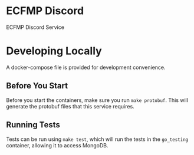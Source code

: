 # ECFMP Discord

ECFMP Discord Service

# Developing Locally

A docker-compose file is provided for development convenience.

## Before You Start

Before you start the containers, make sure you run `make protobuf`. This will generate the protobuf files that this
service requires.

## Running Tests

Tests can be run using `make test`, which will run the tests in the `go_testing` container, allowing it to access
MongoDB.
